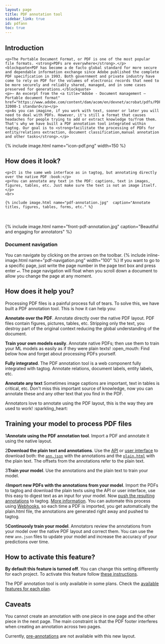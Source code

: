 ```yaml
---
layout: page
title: PDF annotation tool
sidebar_link: true
id: pdfann
toc: true
---
```

<div class="page-section">
  <div class="two-third-col">
    <h2>Introduction</h2>

    <p>The Portable Document Format, or PDF is one of the most popular file formats. <strong>PDFs are everywhere</strong>.</p>
    <blockquote>PDF has become a de facto global standard for more secure and dependable information exchange since Adobe published the complete PDF specification in 1993. Both government and private industry have come to rely on PDF for the volumes of electronic records that need to be more securely and reliably shared, managed, and in some cases preserved for generations.</blockquote>
    <p>— An excerpt from the <a title="Adobe - Document management — Portable document format" href="https://www.adobe.com/content/dam/acom/en/devnet/acrobat/pdfs/PDF32000_2008.pdf">ISO 32000-1 standard</a></p>
    <p>As you can imagine, if you work with text, sooner or later you will need to deal with PDFs. However, it's still a format that causes headaches for people trying to add or extract knowledge to/from them. That's why we have built a PDF annotation tool integrated within tagtog. Our goal is to <strong>facilitate the processing of PDFs for entity/relations extraction, document classification,manual annotation and other tasks</strong>.</p>

  </div>
  <div class="one-third-col">
    {% include image.html name="icon-pdf.png" width=150 %}
  </div>
</div>

<div class="page-section">
  <div class="two-third-col">
    <h2>How does it look?</h2>

    <p>It is the same web interface as in tagtog, but annotating directly over the native PDF :book:</p>
    <p>You can annotate any text in the PDF: captions, text in images, figures, tables, etc. Just make sure the text is not an image itself.</p>
    <br>

    {% include image.html name="pdf-annotation.jpg"  caption="Annotate titles, figures, tables, forms, etc." %}

  </div>
  <div class="one-third-col">
  <br><br>
  {% include image.html name="front-pdf-annotation.jpg" caption="Beautiful and engaging for annotators" %}
  </div>
  <div class="two-third-col">
    <h3>Document navigation</h3>
    <p>You can navigate by clicking on the arrows on the toolbar. {% include inline-image.html name="pdf-navigation.png" width="100" %} If you want to go to a specific page, just write the page number in the page text box and press enter <kbd>↵</kbd>. The page navigation will float when you scroll down a document to allow you change the page at any moment.</p>
  </div>
  <div class="one-third-col">

  </div>
</div>

<div class="page-section">
  <div class="two-third-col">
    <h2>How does it help you?</h2>
    <p>Processing PDF files is a painful process full of tears. To solve this, we have built a PDF annotation tool. This is how it can help you:</p>
    <p class="list-item"><span class="list-item-1"></span><strong>Annotate over the PDF</strong>. Annotate directly over the native PDF layout. PDF files contain figures, pictures, tables, etc. Stripping only the text, you destroy part of the original context reducing the global understanding of the document.</p>
    <p class="list-item"><span class="list-item-2"></span><strong>Train your own models easily</strong>. Annotate native PDFs; then use them to train your ML models as easily as if they were plain texts! :open_mouth: Find below how and forget about processing PDFs yourself.</p>
    <p class="list-item"><span class="list-item-3"></span><strong>Fully integrated</strong>. The PDF annotation tool is a web component fully integrated with tagtog. Annotate relations, document labels, entity labels, etc.</p>
    <p class="list-item"><span class="list-item-4"></span><strong>Annotate any text</strong> Sometimes image captions are important, text in tables is critical, etc. Don't miss this important source of knowledge, now you can annotate these and any other text that you find in the PDF.</p>
  </div>
  <div class="one-third-col">
    <div class="message">
      Annotators love to annotate using the PDF layout, this is the way they are used to work! :sparkling_heart:
    </div>
  </div>
</div>

<div class="page-section">
  <div class="two-third-col">
    <h2>Training your model to process PDF files</h2>
    <p class="numbered-item"><span class="number-1">1</span><strong>Annotate using the PDF annotation tool</strong>. Import a PDF and annotate it using the native layout.</p>
    <p class="numbered-item"><span class="number-2">2</span><strong>Download the plain text and annotations</strong>. Use the <a title="tagtog - API - Get existing documents" href="API.html#get-existing-documents-get">API</a> or <a title="tagtog - web editor - view output mode" href="webeditor.html#view-output-mode">user interface</a> to download both: the <code><a title="tagtog - ann.json format" href="anndoc.html#ann-json">ann.json</a></code> with the annotations and the <code><a title="tagtog - plain.html format" href="anndoc.html#plain-html">plain.html</a></code> with the plain text. The offsets from the annotations refer to the plain text.</p>
    <p class="numbered-item"><span class="number-3">3</span><strong>Train your model</strong>. Use the annotations and the plain text to train your model.</p>
    <p class="numbered-item"><span class="number-4">4</span><strong>Import new PDFs with the annotations from your model</strong>. Import the PDFs to tagtog and download the plain texts using the API or user interface, use this easy to digest text as an input for your model. Now <a title="tagtog - API - Import annotated documents" href="API.html#import-annotated-documents-post">push the resulting annotations</a> to tagtog. <a title="tagtog - Train your own models" href="train-your-own-models.html">More information</a>.
    You can automate this process using <a title="tagtog - project - webhooks" href="projects.html#webhooks">Webhooks</a>, so each time a PDF is imported, you get automatically the plain.html file, the annotations are generated right away and pushed to tagtog. </p>
    <p class="numbered-item"><span class="number-5">5</span><strong>Continuosly train your model</strong>. Annotators review the annotations from your model over the native PDF layout and correct them. You can use the new <code>ann.json</code> files to update your model and increase the accuracy of your predictions over time.</p>

  </div>
  <div class="one-third-col">
  </div>
</div>

<div class="page-section">
  <div class="two-third-col">
    <h2>How to activate this feature?</h2>
    <p><strong>By default this feature is turned off</strong>. You can change this setting differently for each project. To activate this feature follow <a title="tagtog - Activate PDF native tool" href="projects.html#pdf">these instructions</a>.</p>
  </div>
  <div class="one-third-col">
    <div class="message">The PDF annotation tool is only available in some plans. Check the <a title="tagtog - plans" href="https://tagtog.net/-pricing">available features for each plan</a>.</div>
  </div>
</div>

<div class="page-section">
  <div class="two-third-col">
    <h2>Caveats</h2>
    <p class="list-item"><span class="list-item-1"></span>You cannot create an annotation with one piece in one page and the other piece in the next page. The main constraint is that the PDF footer interferes when creating an annotation across two pages.</p>
    <p class="list-item"><span class="list-item-2"></span>Currently, <a title="tagtog - preannotations" href="webeditor.html#pre-annotations">pre-annotations</a> are not available with this new layout.</p>
  </div>
  <div class="one-third-col">
  </div>
</div>
